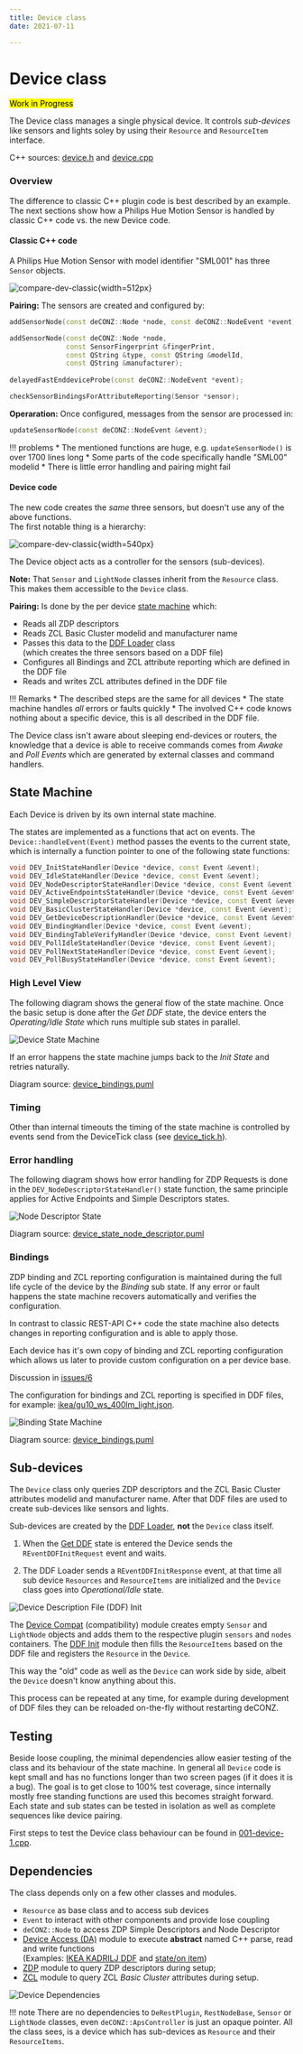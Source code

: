```yaml
---
title: Device class
date: 2021-07-11

---
```


# Device class

<mark>Work in Progress</mark>

The Device class manages a single physical device. It controls *sub-devices* like sensors and lights soley by using their `Resource` and `ResourceItem` interface.

C++ sources: [device.h](https://github.com/manup/deconz-rest-plugin/blob/device_descriptions/device.h) and  [device.cpp](https://github.com/manup/deconz-rest-plugin/blob/device_descriptions/device.cpp)

### Overview

The difference to classic C++ plugin code is best described by an example. The next sections show how a Philips Hue Motion Sensor is handled by classic C++ code vs. the new Device code.

#### Classic C++ code

A Philips Hue Motion Sensor with model identifier "SML001" has three `Sensor` objects. 

<!-- inkscape -d 200 compare-dev-classic.svg  -o compare-dev-classic.png -->
![compare-dev-classic](img/compare-dev-classic.png){width=512px}

**Pairing:** The sensors are created and configured by:

```cpp
addSensorNode(const deCONZ::Node *node, const deCONZ::NodeEvent *event);

addSensorNode(const deCONZ::Node *node,
              const SensorFingerprint &fingerPrint,
              const QString &type, const QString &modelId,
              const QString &manufacturer);
              
delayedFastEnddeviceProbe(const deCONZ::NodeEvent *event);

checkSensorBindingsForAttributeReporting(Sensor *sensor);
```

**Operaration:** Once configured, messages from the sensor are processed in:

```cpp
updateSensorNode(const deCONZ::NodeEvent &event);
```

!!! problems
    * The mentioned functions are huge, e.g. `updateSensorNode()` is over 1700 lines long
    * Some parts of the code specifically handle "SML00" modelid
    * There is little error handling and pairing might fail

#### Device code

The new code creates the *same* three sensors, but doesn't use any of the above functions.  
The first notable thing is a hierarchy:

![compare-dev-classic](img/compare-dev-classic2.png){width=540px}

 The Device object acts as a controller for the sensors (sub-devices).
 
**Note:** That `Sensor` and `LightNode` classes inherit from the `Resource` class. This makes them accessible to the `Device` class.

**Pairing:** Is done by the per device [state machine](#state-machine) which:

* Reads all ZDP descriptors
* Reads ZCL Basic Cluster modelid and manufacturer name
* Passes this data to the [DDF Loader](../ddf-loader) class  
  (which creates the three sensors based on a DDF file)
* Configures all Bindings and ZCL attribute reporting which are defined in the DDF file
* Reads and writes ZCL attributes defined in the DDF file

!!! Remarks
    * The described steps are the same for all devices
    * The state machine handles *all* errors or faults quickly
    * The involved C++ code knows nothing about a specific device, this is all described in the DDF file. 

The Device class isn't aware about sleeping end-devices or routers, the knowledge that a device is able to receive commands comes from *Awake* and *Poll Events* which are generated by external classes and command handlers.

## State Machine

Each Device is driven by its own internal state machine.

The states are implemented as a functions that act on events. The `Device::handleEvent(Event)` method passes the events to the current state, which is internally a function pointer to one of the following state functions:

```cpp
void DEV_InitStateHandler(Device *device, const Event &event);
void DEV_IdleStateHandler(Device *device, const Event &event);
void DEV_NodeDescriptorStateHandler(Device *device, const Event &event);
void DEV_ActiveEndpointsStateHandler(Device *device, const Event &event);
void DEV_SimpleDescriptorStateHandler(Device *device, const Event &event);
void DEV_BasicClusterStateHandler(Device *device, const Event &event);
void DEV_GetDeviceDescriptionHandler(Device *device, const Event &event);
void DEV_BindingHandler(Device *device, const Event &event);
void DEV_BindingTableVerifyHandler(Device *device, const Event &event);
void DEV_PollIdleStateHandler(Device *device, const Event &event);
void DEV_PollNextStateHandler(Device *device, const Event &event);
void DEV_PollBusyStateHandler(Device *device, const Event &event);
```

### High Level View

The following diagram shows the general flow of the state machine. Once the basic setup is done after the *Get DDF* state, the device enters the *Operating/Idle State* which runs multiple sub states in parallel.

![Device State Machine](https://github.com/dresden-elektronik/deconz-rest-plugin-v2/raw/master/arch/diagrams/device_state_machine.png)

If an error happens the state machine jumps back to the *Init State* and retries naturally.

<!--
!!! note
    On deCONZ startup it takes 3–5&nbsp;milliseconds to go from *Init State* to *Operating/Idle State* for an already paired device.
-->

Diagram source: [device_bindings.puml](https://github.com/dresden-elektronik/deconz-rest-plugin-v2/blob/master/arch/diagrams/device_state_machine.puml)

### Timing

Other than internal timeouts the timing of the state machine is controlled by events send from the DeviceTick class (see [device_tick.h](https://github.com/manup/deconz-rest-plugin/blob/device_descriptions/device_tick.h)).


### Error handling

The following diagram shows how error handling for ZDP Requests is done in the `DEV_NodeDescriptorStateHandler()` state function, the same principle applies for Active Endpoints and Simple Descriptors states.

![Node Descriptor State](https://github.com/dresden-elektronik/deconz-rest-plugin-v2/raw/master/arch/diagrams/device_state_node_descriptor.png)

Diagram source: [device_state_node_descriptor.puml](https://github.com/dresden-elektronik/deconz-rest-plugin-v2/blob/master/arch/diagrams/device_state_node_descriptor.puml)

### Bindings

ZDP binding and ZCL reporting configuration is maintained during the full life cycle of the device by the *Binding* sub state. If any error or fault happens the state machine recovers automatically and verifies the configuration.

In contrast to classic REST-API C++ code the state machine also detects changes in reporting configuration and is able to apply those.

Each device has it's own copy of binding and ZCL reporting configuration which allows us later to provide custom configuration on a per device base.

Discussion in [issues/6](https://github.com/dresden-elektronik/deconz-rest-plugin-v2/issues/6)

The configuration for bindings and ZCL reporting is specified in DDF files, for example: [ikea/gu10_ws_400lm_light.json](https://github.com/manup/deconz-rest-plugin/blob/device_descriptions/devices/ikea/gu10_ws_400lm_light.json).

![Binding State Machine](https://github.com/dresden-elektronik/deconz-rest-plugin-v2/raw/master/arch/diagrams/device_bindings.png)

Diagram source: [device_bindings.puml](https://github.com/dresden-elektronik/deconz-rest-plugin-v2/blob/master/arch/diagrams/device_bindings.puml)

## Sub-devices

The `Device` class only queries ZDP descriptors and the ZCL Basic Cluster attributes modelid and manufacturer name. After that DDF files are used to create sub-devices like sensors and lights.

Sub-devices are created  by the [DDF Loader](../ddf-loader), **not** the `Device` class itself.

1. When the [Get DDF](#state-machine) state is entered the Device sends the `REventDDFInitRequest` event and waits.

2. The DDF Loader sends a `REventDDFInitResponse` event, at that time all sub device `Resources` and `ResourceItems` are initialized and the `Device` class goes into *Operational/Idle* state.

![Device Description File (DDF) Init](https://github.com/dresden-elektronik/deconz-rest-plugin-v2/raw/master/arch/diagrams/device_init_ddf.png)


The [Device Compat](https://github.com/manup/deconz-rest-plugin/blob/device_descriptions/device_compat.cpp) (compatibility) module creates empty `Sensor` and `LightNode` objects and adds them to the respective plugin `sensors` and `nodes` containers. The [DDF Init](https://github.com/manup/deconz-rest-plugin/blob/device_descriptions/device_ddf_init.cpp) module then fills the `ResourceItems` based on the DDF file and registers the `Resource` in the `Device`.

This way the "old" code as well as the `Device` can work side by side, albeit the `Device` doesn't know anything about this.

This process can be repeated at any time, for example during development of DDF files they can be reloaded on-the-fly without restarting deCONZ.

## Testing

Beside loose coupling, the minimal dependencies allow easier testing of the class and its behaviour of the state machine. In general all `Device` code is kept small and has no functions longer than two screen pages (if it does it is a bug). The goal is to get close to 100% test coverage, since internally mostly free standing functions are used this becomes straight forward. Each state and sub states can be tested in isolation as well as complete sequences like device pairing.

First steps to test the Device class behaviour can be found in [001-device-1.cpp](https://github.com/manup/deconz-rest-plugin/blob/device_descriptions/tests/001-device-1.cpp).

## Dependencies

The class depends only on a few other classes and modules. 

- `Resource` as base class and to access sub devices
- `Event` to interact with other components and provide lose coupling
- `deCONZ::Node` to access ZDP Simple Descriptors and Node Descriptor
- [Device Access (DA)](https://github.com/manup/deconz-rest-plugin/blob/device_descriptions/device_access_fn.h) module to execute **abstract** named C++ parse, read and write functions  
  (Examples: [IKEA KADRILJ DDF](https://github.com/manup/deconz-rest-plugin/blob/device_descriptions/devices/ikea/kadrilj_blind.json) and [state/on item](https://github.com/manup/deconz-rest-plugin/blob/device_descriptions/devices/generic/items/state_on_item.json))
- [ZDP](https://github.com/manup/deconz-rest-plugin/blob/device_descriptions/zdp/zdp.h) module to query ZDP descriptors during setup;
- [ZCL](https://github.com/manup/deconz-rest-plugin/blob/device_descriptions/zcl/zcl.h) module to query ZCL *Basic Cluster* attributes during setup.

![Device Dependencies](https://github.com/dresden-elektronik/deconz-rest-plugin-v2/raw/master/arch/diagrams/device_dependencies.png)

!!! note
    There are no dependencies to `DeRestPlugin`, `RestNodeBase`, `Sensor` or `LightNode` classes, even `deCONZ::ApsController` is just an opaque pointer.
    All the class sees, is a device which has sub-devices as `Resource` and their `ResourceItems`.

<!-- ## State Change and REST API Functionality

TODO
-->

